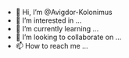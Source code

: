 - 👋 Hi, I’m @Avigdor-Kolonimus
- 👀 I’m interested in ...
- 🌱 I’m currently learning ...
- 💞️ I’m looking to collaborate on ...
- 📫 How to reach me ...

<!---
Avigdor-Kolonimus/Avigdor-Kolonimus is a ✨ special ✨ repository because its `README.md` (this file) appears on your GitHub profile.
You can click the Preview link to take a look at your changes.
--->
